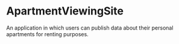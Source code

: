 # ApartmentViewingSite
An application in which users can publish data about their personal apartments for renting purposes.
